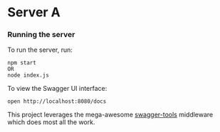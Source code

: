 # Server A

### Running the server
To run the server, run:

```
npm start 
OR 
node index.js
```

To view the Swagger UI interface:

```
open http://localhost:8080/docs
```

This project leverages the mega-awesome [swagger-tools](https://github.com/apigee-127/swagger-tools) middleware which does most all the work.
